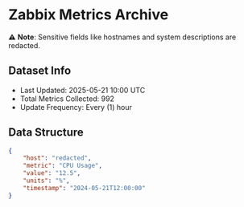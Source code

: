 # Zabbix Metrics Archive

⚠️ **Note**: Sensitive fields like hostnames and system descriptions are redacted.

## Dataset Info
- Last Updated: 2025-05-21 10:00 UTC
- Total Metrics Collected: 992
- Update Frequency: Every (1) hour

## Data Structure
```json
{
    "host": "redacted",
    "metric": "CPU Usage",
    "value": "12.5",
    "units": "%",
    "timestamp": "2024-05-21T12:00:00"
}
```
